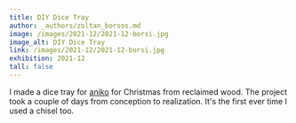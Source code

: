 ```yaml
---
title: DIY Dice Tray
author: _authors/zoltan_borsos.md 
image: /images/2021-12/2021-12-borsi.jpg
image_alt: DIY Dice Tray
link: /images/2021-12/2021-12-borsi.jpg
exhibition: 2021-12 
tall: false 
---
```

I made a dice tray for [aniko](/authors/aniko_fejes.html) for Christmas from reclaimed wood. The project took a couple of days from conception to realization. It's the first ever time I used a chisel too.
